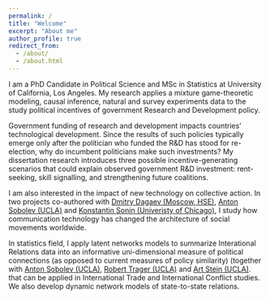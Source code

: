 ```yaml
---
permalink: /
title: "Welcome"
excerpt: "About me"
author_profile: true
redirect_from: 
  - /about/
  - /about.html
---
```


I am a PhD Candidate in Political Science and MSc in Statistics at University of California, Los Angeles. My research applies a mixture game-theoretic modeling, causal inference, natural and survey experiments data to the study political incentives of government Research and Development policy.  

Government funding of research and development impacts countries’ technological development. Since the results of such policies typically emerge only after the politician who funded the R&D has stood for re-election, why do incumbent politicians make such investments? My dissertation research introduces three possible incentive-generating scenarios that could explain observed government R&D investment: rent-seeking, skill signalling, and strengthening future coalitions. 

I am also interested in the impact of new technology on collective action. In two projects  co-authored with [Dmitry Dagaev (Moscow, HSE)](https://www.hse.ru/en/staff/ddagaev), [Anton Sobolev (UCLA)](asobolev.com) and [Konstantin Sonin (Univeristy of Chicago)](https://harris.uchicago.edu/directory/konstantin-sonin), I study how communication technology has changed the architecture of social movements worldwide.

In statistics field, I apply latent networks models to summarize Interational Relations data into an informative uni-dimensional measure of political connections (as opposed to current measures of policy similarity) (together with [Anton Sobolev (UCLA)](asobolev.com), [Robert Trager (UCLA)](https://polisci.ucla.edu/people/robert-trager ) and [Art Stein (UCLA)](https://polisci.ucla.edu/people/arthur-stein). that can be applied in International Trade and International Conflict studies. We also develop dynamic network models of state-to-state relations.


